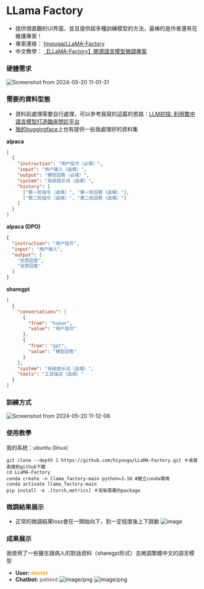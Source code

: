 # LLama Factory
- 提供很直觀的UI界面，並且提供超多種訓練模型的方法，最棒的是作者還有在維護專案！
- 專案連接： [hiyouga/LLaMA-Factory](https://github.com/hiyouga/LLaMA-Factory/tree/main)
- 中文教學： [【LLaMA-Factory】開源語言模型微調專案](https://the-walking-fish.com/p/llama-factory/)

### 硬體需求
![Screenshot from 2024-05-20 11-01-31](https://github.com/JosephLi0419/Rookie-LLM-trainer/assets/89914044/4c5afe2a-9407-4a25-a23c-28024ba2eea8)


### 需要的資料型態
- 資料前處理需要自行處理，可以參考我寫的這篇的思路：[LLM初探: 利用繁中語言模型打造臨床問診平台](https://medium.com/@evauni419/llm%E5%88%9D%E6%8E%A2-%E5%88%A9%E7%94%A8%E7%B9%81%E4%B8%AD%E8%AA%9E%E8%A8%80%E6%A8%A1%E5%9E%8B%E6%89%93%E9%80%A0%E8%87%A8%E5%BA%8A%E5%95%8F%E8%A8%BA%E5%B9%B3%E5%8F%B0-8c5e7449d072)
- [我的huggingface](https://huggingface.co/ChenWeiLi)上也有提供一些我處理好的資料集

**alpaca**
```json
[
  {
    "instruction": "用户指令（必填）",
    "input": "用户输入（选填）",
    "output": "模型回答（必填）",
    "system": "系统提示词（选填）",
    "history": [
      ["第一轮指令（选填）", "第一轮回答（选填）"],
      ["第二轮指令（选填）", "第二轮回答（选填）"]
    ]
  }
]
```
**alpaca (DPO)**
```json
{
  "instruction": "用户指令",
  "input": "用户输入",
  "output": [
    "优质回答",
    "劣质回答"
  ]
}
```
**sharegpt**
```json
[
  {
    "conversations": [
      {
        "from": "human",
        "value": "用户指令"
      },
      {
        "from": "gpt",
        "value": "模型回答"
      }
    ],
    "system": "系统提示词（选填）",
    "tools": "工具描述（选填）"
  }
]
```
### 訓練方式
![Screenshot from 2024-05-20 11-12-06](https://github.com/JosephLi0419/Rookie-LLM-trainer/assets/89914044/b5ad8942-2a17-410c-a4c7-35538ed8e00e)

### 使用教學
我的系統：ubuntu (linux)
```
git clone --depth 1 https://github.com/hiyouga/LLaMA-Factory.git ＃或者直接到github下載
cd LLaMA-Factory
conda create -n llama_factory-main python=3.10 #建立conda環境
conda activate llama_factory-main
pip install -e .[torch,metrics] ＃安裝需要的package
```
### 微調結果展示
- 正常的微調結果loss會在一開始向下，到一定程度後上下跳動
![image](https://github.com/JosephLi0419/Rookie-LLM-trainer/assets/89914044/f77b05b1-9f89-4fab-be4d-399b7bd30c14)

### 成果展示
我使用了一些醫生跟病人的對話資料（sharegpt形式）去微調繁體中文的語言模型

- **User: <span style="color: orange;">doctor</span>**
- **Chatbot: <span style="color: gray;">patient</span>**
![image/png](https://cdn-uploads.huggingface.co/production/uploads/65c07d1b2357c1bded7a92fa/Tp6ZKsGX1f2Qs5FLMFL51.png)
![image/png](https://cdn-uploads.huggingface.co/production/uploads/65c07d1b2357c1bded7a92fa/59A_3WFYl-h34g8XU1XGG.png)

